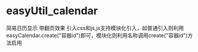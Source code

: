# easyUtil_calendar
  简易日历显示
  带翻页效果
  引入css和js,js支持模块化引入，如普通引入则利用easyCalendar.create("容器id")即可，模块化则利用名称调用create("容器id")方法启用
